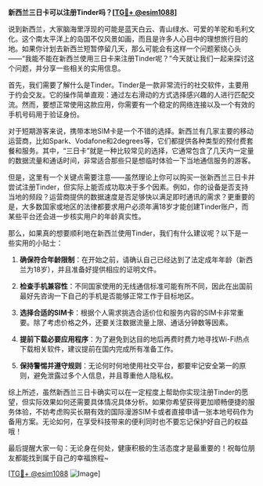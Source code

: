 **新西兰三日卡可以注册Tinder吗？[[TG💪+ @esim1088](https://t.me/s/esim1088)]**

说到新西兰，大家脑海里浮现的可能是蓝天白云、青山绿水、可爱的羊驼和毛利文化。这个南太平洋上的岛国不仅风景如画，而且是许多人心目中的理想旅行目的地。如果你计划去新西兰短暂停留几天，那么可能会有这样一个问题萦绕心头——“我能不能在新西兰使用三日卡来注册Tinder呢？”今天就让我们一起来探讨这个问题，并分享一些相关的实用信息。

首先，我们需要了解什么是Tinder。Tinder是一款非常流行的社交软件，主要用于约会交友。它的操作简单直观：通过左右滑动的方式选择感兴趣的人进行匹配交流。然而，要想正常使用这款应用，你需要有一个稳定的网络连接以及一个有效的手机号码用于验证身份。

对于短期游客来说，携带本地SIM卡是一个不错的选择。新西兰有几家主要的移动运营商，比如Spark、Vodafone和2degrees等，它们都提供各种类型的预付费套餐和服务。其中，“三日卡”就是一种比较常见的选择，它通常包含了几天内一定量的数据流量和通话时间，非常适合那些只是想临时体验一下当地通信服务的游客。

但是，这里有一个关键点需要注意——虽然理论上你可以购买一张新西兰三日卡并尝试注册Tinder，但实际上能否成功取决于多个因素。例如，你的设备是否支持当地的频段？运营商提供的数据速度是否足够快以满足即时通讯的需求？更重要的是，大多数国家或地区的法律都要求用户必须年满18岁才能创建Tinder账户，而某些平台还会进一步核实用户的年龄真实性。

那么，如果真的想要顺利地在新西兰使用Tinder，我们有什么建议呢？以下是一些实用的小贴士：

1. **确保符合年龄限制**：在开始之前，请确认自己已经达到了法定成年年龄（新西兰为18岁），并且准备好提供相应的证明文件。

2. **检查手机兼容性**：不同国家使用的无线通信标准可能有所不同，因此在出国前最好先咨询一下自己的手机是否能够正常工作于目标地区。

3. **选择合适的SIM卡**：根据个人需求挑选合适价位和服务内容的SIM卡非常重要。除了考虑价格之外，还要关注数据流量上限、通话分钟数等因素。

4. **提前下载必要应用程序**：为了避免到达目的地后再费时费力地寻找Wi-Fi热点下载相关软件，建议提前在国内完成所有准备工作。

5. **保持警惕并遵守规则**：无论何时何地使用社交平台，都要牢记安全第一的原则，避免泄露过多个人信息，并且尊重他人隐私权。

综上所述，虽然新西兰三日卡确实可以在一定程度上帮助你实现注册Tinder的愿望，但实际效果如何还需要具体情况具体分析。如果你希望获得更加顺畅便捷的服务体验，不妨考虑购买长期有效的国际漫游SIM卡或者直接申请一张本地号码作为备用方案。无论如何，在享受科技带来的便利同时也不要忘记保护好自己的权益哦！

最后提醒大家一句：无论身在何处，健康积极的生活态度才是最重要的！祝每位朋友都能找到属于自己的幸福旅程~

[[TG💪+ @esim1088](https://t.me/s/esim1088) ![Image](https://i.postimg.cc/4NQfJmqS/Snipaste-2025-05-13-00-14-12.png)]
